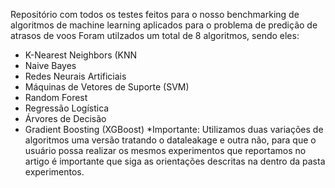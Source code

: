 Repositório com todos os testes feitos para o nosso benchmarking de algoritmos de machine learning aplicados para o problema de predição de atrasos de voos
Foram utilzados um total de 8 algoritmos, sendo eles: 
- K-Nearest Neighbors (KNN
- Naive Bayes
- Redes Neurais Artificiais
- Máquinas de Vetores de Suporte (SVM)
- Random Forest
- Regressão Logística
- Árvores de Decisão
- Gradient Boosting (XGBoost)
*Importante: Utilizamos duas variações de algoritmos uma versão tratando o dataleakage e outra não, para que o usuário possa realizar os mesmos experimentos que reportamos no artigo é importante que siga as orientações descritas na dentro da pasta experimentos.
